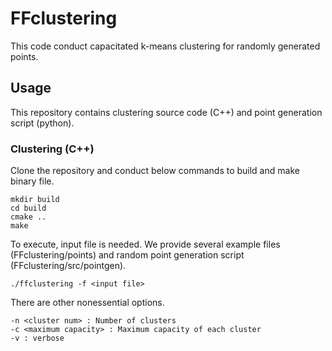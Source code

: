 # FFclustering

This code conduct capacitated k-means clustering for randomly generated points.

## Usage

This repository contains clustering source code (C++) and point generation script (python).

### Clustering (C++)
Clone the repository and conduct below commands to build and make binary file.
```
mkdir build
cd build
cmake ..
make
```
To execute, input file is needed. We provide several example files (FFclustering/points) and random point generation script (FFclustering/src/pointgen).

```
./ffclustering -f <input file>
```

There are other nonessential options.
```
-n <cluster num> : Number of clusters
-c <maximum capacity> : Maximum capacity of each cluster
-v : verbose
```
